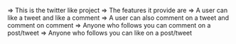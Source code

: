 => This is the twitter like project 
=> The features it provide are
=> A user can like a tweet and like a comment
=> A user can also comment on a tweet and comment on comment
=> Anyone who follows you can comment on a post/tweet
=> Anyone who follows you can like on a post/tweet